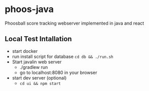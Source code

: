 # phoos-java
Phoosball score tracking webserver implemented in java and react

## Local Test Intallation

- start docker
- run install script for database `cd db && ./run.sh`
- Start javalin web server
  - ./gradlew run
  - go to localhost:8080 in your browser
- start dev server (optional)
  - `cd ui && npm start`
